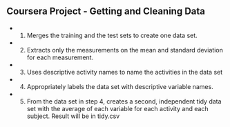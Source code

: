## Coursera Project - Getting and Cleaning Data
* 1) Merges the training and the test sets to create one data set.
* 2) Extracts only the measurements on the mean and standard deviation for each measurement.
* 3) Uses descriptive activity names to name the activities in the data set
* 4) Appropriately labels the data set with descriptive variable names.
* 5) From the data set in step 4, creates a second, independent tidy data set with the average of each variable for each activity and each subject. Result will be in tidy.csv
